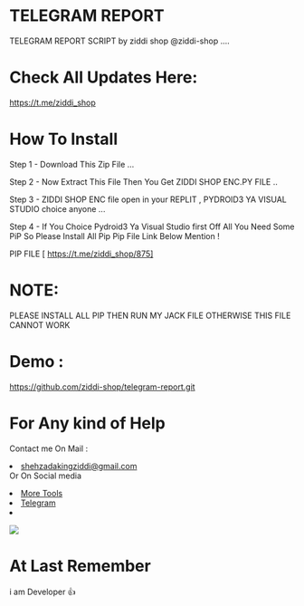 # TELEGRAM REPORT 

TELEGRAM REPORT SCRIPT by  ziddi shop @ziddi-shop ....




# Check All Updates Here: 
https://t.me/ziddi_shop

# How To Install 

Step 1 - Download This Zip File ...

Step 2 -  Now Extract This File Then You Get ZIDDI SHOP ENC.PY FILE ..

Step 3 - ZIDDI SHOP ENC file open in your REPLIT , PYDROID3 YA VISUAL STUDIO choice anyone ...

Step 4 - If You Choice Pydroid3 Ya Visual Studio first Off All You Need Some PiP So Please Install All Pip Pip File Link Below Mention !

  PIP FILE [ https://t.me/ziddi_shop/875]

 # NOTE:
 PLEASE INSTALL ALL PIP THEN RUN MY JACK FILE OTHERWISE THIS FILE CANNOT WORK



# Demo : 
https://github.com/ziddi-shop/telegram-report.git

# For Any kind of Help 


Contact me On Mail      :  <li>shehzadakingziddi@gmail.com   </li> 
Or On Social media 
  <li>
<a href="https://t.me/ziddi_shop"> 
More Tools </a>
 </li> <li>
  <a href="https://t.me/ziddi_beatz1"> 
Telegram  </a> </li> <li>


<a href="https://www.buymeacoffee.com/theofficialvkr"><img src="https://img.buymeacoffee.com/button-api/?text=Buy me a coffee&emoji=&slug=theofficialvkr&button_colour=BD5FFF&font_colour=ffffff&font_family=Cookie&outline_colour=000000&coffee_colour=FFDD00"></a>
</li> 

# At Last Remember 

i am Developer 👍
